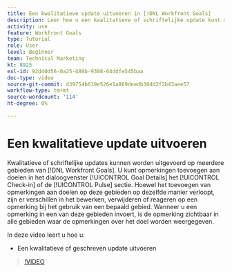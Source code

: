 ```yaml
---
title: Een kwalitatieve update uitvoeren in [!DNL Workfront Goals]
description: Leer hoe u een kwalitatieve of schriftelijke update kunt maken in [!DNL-doelen].
activity: use
feature: Workfront Goals
type: Tutorial
role: User
level: Beginner
team: Technical Marketing
kt: 8925
exl-id: 92d40d56-0a25-488b-9308-64ddfe545baa
doc-type: video
source-git-commit: d39754b619e526e1a869deedb38dd2f2b43aee57
workflow-type: tm+mt
source-wordcount: '114'
ht-degree: 0%

---
```


# Een kwalitatieve update uitvoeren

Kwalitatieve of schriftelijke updates kunnen worden uitgevoerd op meerdere gebieden van [!DNL Workfront Goals]. U kunt opmerkingen toevoegen aan doelen in het dialoogvenster [!UICONTROL Goal Details] het [!UICONTROL Check-in] of de [!UICONTROL Pulse] sectie. Hoewel het toevoegen van opmerkingen aan doelen op deze gebieden op dezelfde manier verloopt, zijn er verschillen in het bewerken, verwijderen of reageren op een opmerking bij het gebruik van een bepaald gebied. Wanneer u een opmerking in een van deze gebieden invoert, is de opmerking zichtbaar in alle gebieden waar de opmerkingen over het doel worden weergegeven.

In deze video leert u hoe u:

* Een kwalitatieve of geschreven update uitvoeren

>[!VIDEO](https://video.tv.adobe.com/v/335197/?quality=12)
